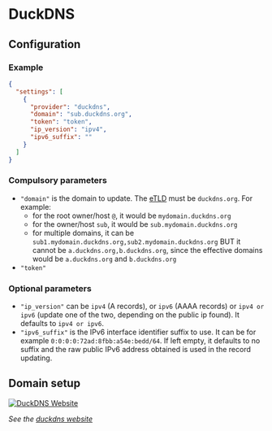 # DuckDNS

## Configuration

### Example

```json
{
  "settings": [
    {
      "provider": "duckdns",
      "domain": "sub.duckdns.org",
      "token": "token",
      "ip_version": "ipv4",
      "ipv6_suffix": ""
    }
  ]
}
```

### Compulsory parameters

- `"domain"` is the domain to update. The [eTLD](https://developer.mozilla.org/en-US/docs/Glossary/eTLD) must be `duckdns.org`. For example:
  - for the root owner/host `@`, it would be `mydomain.duckdns.org`
  - for the owner/host `sub`, it would be `sub.mydomain.duckdns.org`
  - for multiple domains, it can be `sub1.mydomain.duckdns.org,sub2.mydomain.duckdns.org` BUT it cannot be `a.duckdns.org,b.duckdns.org`, since the effective domains would be `a.duckdns.org` and `b.duckdns.org`
- `"token"`

### Optional parameters

- `"ip_version"` can be `ipv4` (A records), or `ipv6` (AAAA records) or `ipv4 or ipv6` (update one of the two, depending on the public ip found). It defaults to `ipv4 or ipv6`.
- `"ipv6_suffix"` is the IPv6 interface identifier suffix to use. It can be for example `0:0:0:0:72ad:8fbb:a54e:bedd/64`. If left empty, it defaults to no suffix and the raw public IPv6 address obtained is used in the record updating.

## Domain setup

[![DuckDNS Website](../readme/duckdns.png)](https://www.duckdns.org/)

*See the [duckdns website](https://www.duckdns.org/)*
